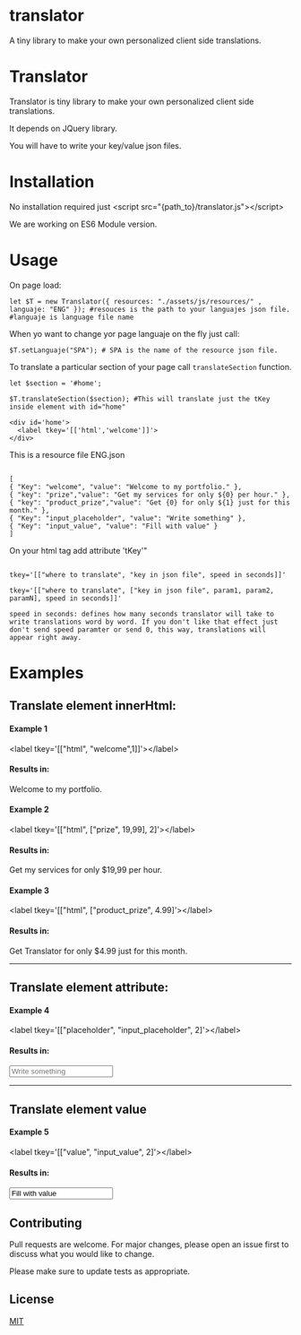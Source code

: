 # translator
A tiny library to make your own personalized client side translations.
# Translator

Translator is tiny library to make your own personalized client side translations.

It depends on JQuery library.

You will have to write your key/value json files.

# Installation

No installation required just &lt;script src="{path_to}/translator.js"&gt;&lt;/script&gt;

We are working on ES6 Module version.

# Usage

On page load:

```
let $T = new Translator({ resources: "./assets/js/resources/" , languaje: "ENG" }); #resouces is the path to your languajes json file. #languaje is language file name
```

When yo want to change yor page languaje on the fly just call:

```
$T.setLanguaje("SPA"); # SPA is the name of the resource json file.
```

To translate a particular section of your page call `translateSection` function.

```
let $section = '#home';

$T.translateSection($section); #This will translate just the tKey inside element with id="home"

<div id='home'>
  <label tkey='[['html','welcome']]'>
</div>
```

This is a resource file ENG.json

```

[
{ "Key": "welcome", "value": "Welcome to my portfolio." },
{ "key": "prize","value": "Get my services for only ${0} per hour." },
{ "key": "product_prize","value": "Get {0} for only ${1} just for this month." },
{ "Key": "input_placeholder", "value": "Write something" },
{ "Key": "input_value", "value": "Fill with value" }
]

```
On your html tag add attribute 'tKey'"
```

tkey='[["where to translate", "key in json file", speed in seconds]]'

tkey='[["where to translate", ["key in json file", param1, param2, paramN], speed in seconds]]'

speed in seconds: defines how many seconds translator will take to write translations word by word. If you don't like that effect just don't send speed paramter or send 0, this way, translations will appear right away.

```
<div>
    <h1>Examples</h2>
    <h2> Translate element innerHtml: </h2>
    <h4> Example 1 </h4>
    &lt;label tkey='[["html", "welcome",1]]'&gt;&lt;/label&gt;
    <h4> Results in: </h4>
    <label tkey='[["html", "welcome",1]]'>Welcome to my portfolio.</label>
    <h4> Example 2 </h4>
    &lt;label tkey='[["html", ["prize", 19,99], 2]'&gt;&lt;/label&gt;
    <h4> Results in: </h4>
    <label tkey='[["html", ["prize", 19,99], 2]'>Get my services for only $19,99 per hour.</label>
    <h4> Example 3 </h4>
    &lt;label tkey='[["html", ["product_prize", 4.99]'&gt;&lt;/label&gt;
    <h4> Results in: </h4>
    <label tkey='[["html", ["product_prize", 4.99], 3]]'> Get Translator for only $4.99 just for this month.</label>
    <br/>
    <hr/>
    <h2> Translate element attribute: </h2>
    <h4> Example 4 </h4>
    &lt;label tkey='[["placeholder", "input_placeholder", 2]'&gt;&lt;/label&gt;
    <h4> Results in: </h4>
    <input type="text" tkey='[["placeholder", "input_placeholder"]]' placeholder="Write something">
    <hr/>
    <h2> Translate element value </h2>
    <h4> Example 5 </h4>
    &lt;label tkey='[["value", "input_value", 2]'&gt;&lt;/label&gt;
    <h4> Results in: </h4>
    <input id="description" type="text" tkey='[["value", "input_value"]]' value="Fill with value">
    <br/>
</div>

## Contributing
Pull requests are welcome. For major changes, please open an issue first to discuss what you would like to change.

Please make sure to update tests as appropriate.

## License
[MIT](https://choosealicense.com/licenses/mit/)
```
